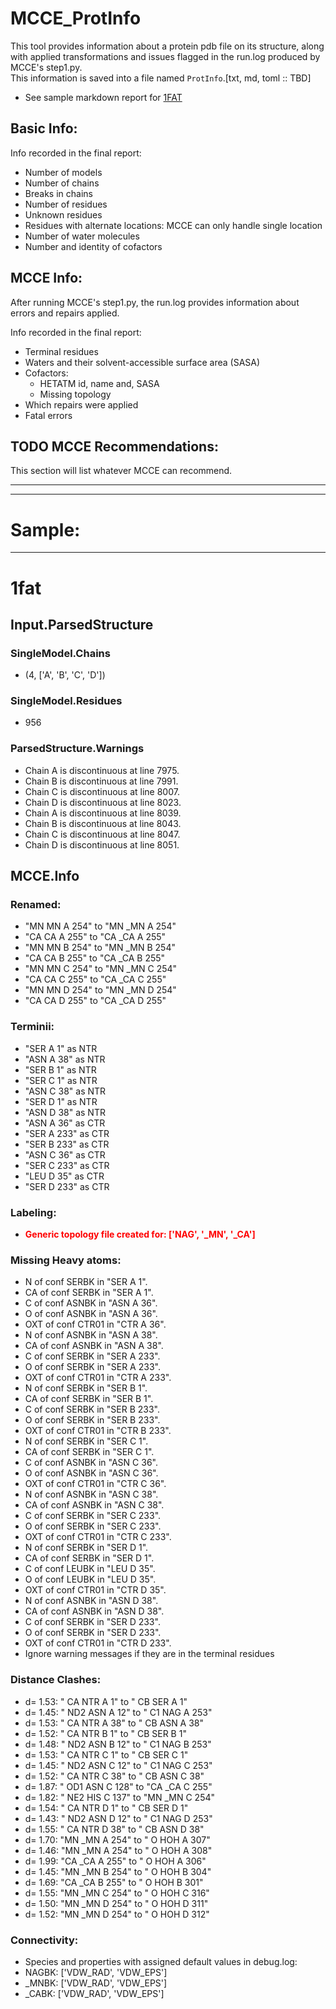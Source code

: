 # MCCE_ProtInfo
This tool provides information about a protein pdb file on its structure, along with applied transformations and issues flagged in the run.log produced by MCCE's step1.py.  
This information is saved into a file named `ProtInfo`.[txt, md, toml :: TBD]

  * See sample markdown report for [1FAT](#Sample)

## Basic Info:
Info recorded in the final report:
  * Number of models
  * Number of chains
  * Breaks in chains
  * Number of residues
  * Unknown residues
  * Residues with alternate locations: MCCE can only handle single location
  * Number of water molecules
  * Number and identity of cofactors

## MCCE Info:
After running MCCE's step1.py, the run.log provides information about errors and repairs applied.  

Info recorded in the final report:
  * Terminal residues
  * Waters and their solvent-accessible surface area (SASA)
  * Cofactors:
    - HETATM id, name and, SASA
    - Missing topology
  * Which repairs were applied
  * Fatal errors

## TODO MCCE Recommendations:
This section will list whatever MCCE can recommend.

---
---

# Sample:

---
# 1fat
## Input.ParsedStructure
### SingleModel.Chains
  - (4, ['A', 'B', 'C', 'D'])

### SingleModel.Residues
  - 956

### ParsedStructure.Warnings
  - Chain A is discontinuous at line 7975.
  - Chain B is discontinuous at line 7991.
  - Chain C is discontinuous at line 8007.
  - Chain D is discontinuous at line 8023.
  - Chain A is discontinuous at line 8039.
  - Chain B is discontinuous at line 8043.
  - Chain C is discontinuous at line 8047.
  - Chain D is discontinuous at line 8051.

## MCCE.Info
### Renamed:
  - "MN    MN A 254" to "MN   _MN A 254"
  - "CA    CA A 255" to "CA   _CA A 255"
  - "MN    MN B 254" to "MN   _MN B 254"
  - "CA    CA B 255" to "CA   _CA B 255"
  - "MN    MN C 254" to "MN   _MN C 254"
  - "CA    CA C 255" to "CA   _CA C 255"
  - "MN    MN D 254" to "MN   _MN D 254"
  - "CA    CA D 255" to "CA   _CA D 255"

### Terminii:
  - "SER A   1" as NTR
  - "ASN A  38" as NTR
  - "SER B   1" as NTR
  - "SER C   1" as NTR
  - "ASN C  38" as NTR
  - "SER D   1" as NTR
  - "ASN D  38" as NTR
  - "ASN A  36" as CTR
  - "SER A 233" as CTR
  - "SER B 233" as CTR
  - "ASN C  36" as CTR
  - "SER C 233" as CTR
  - "LEU D  35" as CTR
  - "SER D 233" as CTR

### Labeling:
  - <strong><font color='red'>Generic topology file created for: ['NAG', '_MN', '_CA']</font> </strong>

### Missing Heavy atoms:
  - N   of conf SERBK in "SER A   1".
  - CA  of conf SERBK in "SER A   1".
  - C   of conf ASNBK in "ASN A  36".
  - O   of conf ASNBK in "ASN A  36".
  - OXT of conf CTR01 in "CTR A  36".
  - N   of conf ASNBK in "ASN A  38".
  - CA  of conf ASNBK in "ASN A  38".
  - C   of conf SERBK in "SER A 233".
  - O   of conf SERBK in "SER A 233".
  - OXT of conf CTR01 in "CTR A 233".
  - N   of conf SERBK in "SER B   1".
  - CA  of conf SERBK in "SER B   1".
  - C   of conf SERBK in "SER B 233".
  - O   of conf SERBK in "SER B 233".
  - OXT of conf CTR01 in "CTR B 233".
  - N   of conf SERBK in "SER C   1".
  - CA  of conf SERBK in "SER C   1".
  - C   of conf ASNBK in "ASN C  36".
  - O   of conf ASNBK in "ASN C  36".
  - OXT of conf CTR01 in "CTR C  36".
  - N   of conf ASNBK in "ASN C  38".
  - CA  of conf ASNBK in "ASN C  38".
  - C   of conf SERBK in "SER C 233".
  - O   of conf SERBK in "SER C 233".
  - OXT of conf CTR01 in "CTR C 233".
  - N   of conf SERBK in "SER D   1".
  - CA  of conf SERBK in "SER D   1".
  - C   of conf LEUBK in "LEU D  35".
  - O   of conf LEUBK in "LEU D  35".
  - OXT of conf CTR01 in "CTR D  35".
  - N   of conf ASNBK in "ASN D  38".
  - CA  of conf ASNBK in "ASN D  38".
  - C   of conf SERBK in "SER D 233".
  - O   of conf SERBK in "SER D 233".
  - OXT of conf CTR01 in "CTR D 233".
  -    Ignore warning messages if they are in the terminal residues

### Distance Clashes:
  -    d= 1.53: " CA  NTR A   1" to " CB  SER A   1"
  -    d= 1.45: " ND2 ASN A  12" to " C1  NAG A 253"
  -    d= 1.53: " CA  NTR A  38" to " CB  ASN A  38"
  -    d= 1.52: " CA  NTR B   1" to " CB  SER B   1"
  -    d= 1.48: " ND2 ASN B  12" to " C1  NAG B 253"
  -    d= 1.53: " CA  NTR C   1" to " CB  SER C   1"
  -    d= 1.45: " ND2 ASN C  12" to " C1  NAG C 253"
  -    d= 1.52: " CA  NTR C  38" to " CB  ASN C  38"
  -    d= 1.87: " OD1 ASN C 128" to "CA   _CA C 255"
  -    d= 1.82: " NE2 HIS C 137" to "MN   _MN C 254"
  -    d= 1.54: " CA  NTR D   1" to " CB  SER D   1"
  -    d= 1.43: " ND2 ASN D  12" to " C1  NAG D 253"
  -    d= 1.55: " CA  NTR D  38" to " CB  ASN D  38"
  -    d= 1.70: "MN   _MN A 254" to " O   HOH A 307"
  -    d= 1.46: "MN   _MN A 254" to " O   HOH A 308"
  -    d= 1.99: "CA   _CA A 255" to " O   HOH A 306"
  -    d= 1.45: "MN   _MN B 254" to " O   HOH B 304"
  -    d= 1.69: "CA   _CA B 255" to " O   HOH B 301"
  -    d= 1.55: "MN   _MN C 254" to " O   HOH C 316"
  -    d= 1.50: "MN   _MN D 254" to " O   HOH D 311"
  -    d= 1.52: "MN   _MN D 254" to " O   HOH D 312"

### Connectivity:
  - Species and properties with assigned default values in debug.log:
  -   NAGBK: ['VDW_RAD', 'VDW_EPS']
  -   _MNBK: ['VDW_RAD', 'VDW_EPS']
  -   _CABK: ['VDW_RAD', 'VDW_EPS']

